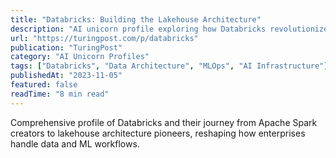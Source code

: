 ```yaml
---
title: "Databricks: Building the Lakehouse Architecture"
description: "AI unicorn profile exploring how Databricks revolutionized data architecture with their lakehouse concept."
url: "https://turingpost.com/p/databricks"
publication: "TuringPost"
category: "AI Unicorn Profiles"
tags: ["Databricks", "Data Architecture", "MLOps", "AI Infrastructure"]
publishedAt: "2023-11-05"
featured: false
readTime: "8 min read"
---
```


Comprehensive profile of Databricks and their journey from Apache Spark creators to lakehouse architecture pioneers, reshaping how enterprises handle data and ML workflows.